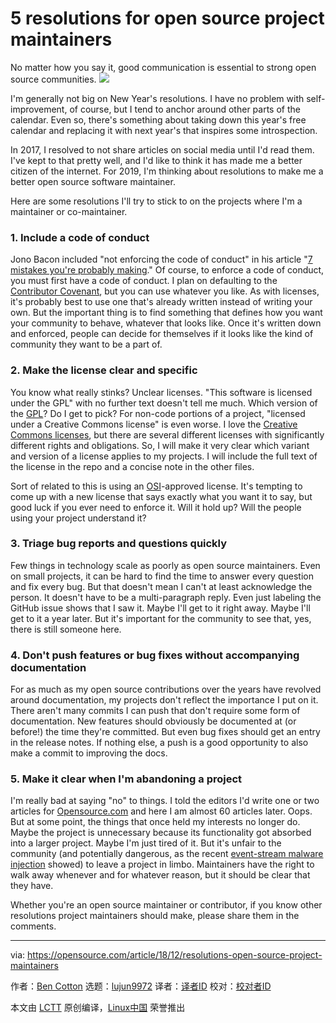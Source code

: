[#]: collector: (lujun9972)
[#]: translator: ( )
[#]: reviewer: ( )
[#]: publisher: ( )
[#]: url: ( )
[#]: subject: (5 resolutions for open source project maintainers)
[#]: via: (https://opensource.com/article/18/12/resolutions-open-source-project-maintainers)
[#]: author: (Ben Cotton https://opensource.com/users/bcotton)

5 resolutions for open source project maintainers
======
No matter how you say it, good communication is essential to strong open source communities.
![](https://opensource.com/sites/default/files/styles/image-full-size/public/lead-images/spark_sparkler_fire_new_year_idea.png?itok=rnyMpVP8)

I'm generally not big on New Year's resolutions. I have no problem with self-improvement, of course, but I tend to anchor around other parts of the calendar. Even so, there's something about taking down this year's free calendar and replacing it with next year's that inspires some introspection.

In 2017, I resolved to not share articles on social media until I'd read them. I've kept to that pretty well, and I'd like to think it has made me a better citizen of the internet. For 2019, I'm thinking about resolutions to make me a better open source software maintainer.

Here are some resolutions I'll try to stick to on the projects where I'm a maintainer or co-maintainer.

### 1\. Include a code of conduct

Jono Bacon included "not enforcing the code of conduct" in his article "[7 mistakes you're probably making][1]." Of course, to enforce a code of conduct, you must first have a code of conduct. I plan on defaulting to the [Contributor Covenant][2], but you can use whatever you like. As with licenses, it's probably best to use one that's already written instead of writing your own. But the important thing is to find something that defines how you want your community to behave, whatever that looks like. Once it's written down and enforced, people can decide for themselves if it looks like the kind of community they want to be a part of.

### 2\. Make the license clear and specific

You know what really stinks? Unclear licenses. "This software is licensed under the GPL" with no further text doesn't tell me much. Which version of the [GPL][3]? Do I get to pick? For non-code portions of a project, "licensed under a Creative Commons license" is even worse. I love the [Creative Commons licenses][4], but there are several different licenses with significantly different rights and obligations. So, I will make it very clear which variant and version of a license applies to my projects. I will include the full text of the license in the repo and a concise note in the other files.

Sort of related to this is using an [OSI][5]-approved license. It's tempting to come up with a new license that says exactly what you want it to say, but good luck if you ever need to enforce it. Will it hold up? Will the people using your project understand it?

### 3\. Triage bug reports and questions quickly

Few things in technology scale as poorly as open source maintainers. Even on small projects, it can be hard to find the time to answer every question and fix every bug. But that doesn't mean I can't at least acknowledge the person. It doesn't have to be a multi-paragraph reply. Even just labeling the GitHub issue shows that I saw it. Maybe I'll get to it right away. Maybe I'll get to it a year later. But it's important for the community to see that, yes, there is still someone here.

### 4\. Don't push features or bug fixes without accompanying documentation

For as much as my open source contributions over the years have revolved around documentation, my projects don't reflect the importance I put on it. There aren't many commits I can push that don't require some form of documentation. New features should obviously be documented at (or before!) the time they're committed. But even bug fixes should get an entry in the release notes. If nothing else, a push is a good opportunity to also make a commit to improving the docs.

### 5\. Make it clear when I'm abandoning a project

I'm really bad at saying "no" to things. I told the editors I'd write one or two articles for [Opensource.com][6] and here I am almost 60 articles later. Oops. But at some point, the things that once held my interests no longer do. Maybe the project is unnecessary because its functionality got absorbed into a larger project. Maybe I'm just tired of it. But it's unfair to the community (and potentially dangerous, as the recent [event-stream malware injection][7] showed) to leave a project in limbo. Maintainers have the right to walk away whenever and for whatever reason, but it should be clear that they have.

Whether you're an open source maintainer or contributor, if you know other resolutions project maintainers should make, please share them in the comments.

--------------------------------------------------------------------------------

via: https://opensource.com/article/18/12/resolutions-open-source-project-maintainers

作者：[Ben Cotton][a]
选题：[lujun9972][b]
译者：[译者ID](https://github.com/译者ID)
校对：[校对者ID](https://github.com/校对者ID)

本文由 [LCTT](https://github.com/LCTT/TranslateProject) 原创编译，[Linux中国](https://linux.cn/) 荣誉推出

[a]: https://opensource.com/users/bcotton
[b]: https://github.com/lujun9972
[1]: https://opensource.com/article/17/8/mistakes-open-source-avoid
[2]: https://www.contributor-covenant.org/
[3]: https://opensource.org/licenses/gpl-license
[4]: https://creativecommons.org/share-your-work/licensing-types-examples/
[5]: https://opensource.org/
[6]: http://Opensource.com
[7]: https://arstechnica.com/information-technology/2018/11/hacker-backdoors-widely-used-open-source-software-to-steal-bitcoin/
